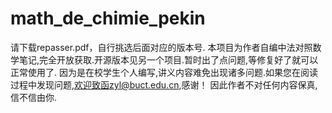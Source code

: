 # math_de_chimie_pekin
请下载repasser.pdf，自行挑选后面对应的版本号.
本项目为作者自编中法对照数学笔记,完全开放获取.开源版本见另一个项目.暂时出了点问题,等修复好了就可以正常使用了.
因为是在校学生个人编写,讲义内容难免出现诸多问题.如果您在阅读过程中发现问题,欢迎致函zyl@buct.edu.cn,感谢！
因此作者不对任何内容保真,信不信由你.
